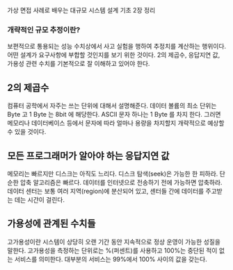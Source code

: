 가상 면접 사례로 배우는 대규모 시스템 설계 기초 2장 정리


### 개략적인 규모 추정이란?
보편적으로 통용되는 성능 수치상에서 사고 실험을 행하여 추정치를 계산하는 행위이다.
어떤 설계가 요구사항에 부합할 것인지를 보기 위한 것이다.
2의 제곱수, 응답지연 값, 가용성 관련 수치를 기본적으로 잘 이해하고 있어야 한다.

## 2의 제곱수
컴퓨터 공학에서 자주는 쓰는 단위에 대해서 설명해준다. 데이터 볼륨의 최소 단위는 Byte 고 1 Byte 는 8bit 에 해당한다. 
ASCII 문자 하나는 1 Byte 를 차지 한다. 
그러면 메모리나 데이터베이스 등에서 문자에 따라 얼마나 용량을 차지할지 개략적으로 예상할 수 있을 것이다. 

## 모든 프로그래머가 알아야 하는 응답지연 값

메모리는 빠르지만 디스크는 아직도 느리다.
디스크 탐색(seek)은 가능한 한 피하라.
단순한 압축 알고리즘은 빠르다.
데이터를 인터넷으로 전송하기 전에 가능하면 압축하라.
데이터 센터는 보통 여러 지역(region)에 분산되어 있고, 센터들 간에 데이터를 주고받는 데는 시간이 걸린다.

## 가용성에 관계된 수치들

고가용성이란 시스템이 상당히 오랜 기간 동안 지속적으로 정상 운영이 가능한 성질을 말한다. 
고가용성을 측정하는 단위로는 %(퍼센트)를 사용하고 100%는 중단된 적이 없는 서비스를 의미한다. 
대부분의 서비스는 99%에서 100% 사이의 값을 갖는다.


